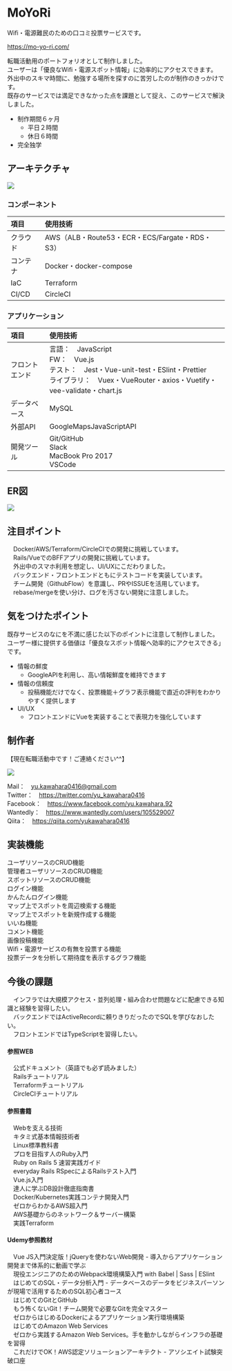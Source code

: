 # MoYoRi
Wifi・電源難民のための口コミ投票サービスです。  
  
https://mo-yo-ri.com/  
  
転職活動用のポートフォリオとして制作しました。  
ユーザーは「優良なWifi・電源スポット情報」に効率的にアクセスできます。  
外出中のスキマ時間に、勉強する場所を探すのに苦労したのが制作のきっかけです。  
既存のサービスでは満足できなかった点を課題として捉え、このサービスで解決しました。  
  
- 制作期間６ヶ月  
  - 平日２時間  
  - 休日６時間  
- 完全独学  
  
## アーキテクチャ
<img src="https://i.gyazo.com/0112d3fb29f7f8a777a155b39f6c0f0f.png">  
  
### コンポーネント
| 項目 | 使用技術 |
| :--- | :--- |
| クラウド | AWS（ALB・Route53・ECR・ECS/Fargate・RDS・S3） |
| コンテナ | Docker・docker-compose |
| IaC | Terraform |
| CI/CD | CircleCI |
  
### アプリケーション
| 項目 | 使用技術 |
| :--- | :--- |
| フロントエンド | 言語：　JavaScript <br> FW：　Vue.js <br> テスト：　Jest・Vue-unit-test・ESlint・Prettier <br> ライブラリ：　Vuex・VueRouter・axios・Vuetify・vee-validate・chart.js |
| データベース | MySQL |
| 外部API | GoogleMapsJavaScriptAPI |
| 開発ツール | Git/GitHub <br> Slack <br> MacBook Pro 2017 <br> VSCode |
  
## ER図
<img src="https://gyazo.com/107547d8a69fa7abdcf8b6fd54953eb8.png">  
  
## 注目ポイント
　Docker/AWS/Terraform/CircleCIでの開発に挑戦しています。  
　Rails/VueでのBFFアプリの開発に挑戦しています。  
　外出中のスマホ利用を想定し、UI/UXにこだわりました。  
　バックエンド・フロントエンドともにテストコードを実装しています。  
　チーム開発（GithubFlow）を意識し、PRやISSUEを活用しています。  
　rebase/mergeを使い分け、ログを汚さない開発に注意しました。  
  
## 気をつけたポイント
既存サービスのなにを不満に感じた以下のポイントに注意して制作しました。  
ユーザー様に提供する価値は「優良なスポット情報へ効率的にアクセスできる」です。  
- 情報の鮮度  
  - GoogleAPIを利用し、高い情報鮮度を維持できます  
- 情報の信頼度  
  - 投稿機能だけでなく、投票機能＋グラフ表示機能で直近の評判をわかりやすく提供します  
- UI/UX  
  - フロントエンドにVueを実装することで表現力を強化しています  
  
## 制作者
【現在転職活動中です！ご連絡ください^^】  
  
<img src="https://i.gyazo.com/1bade548e2ca4afc980e620306f0b2c1.png">
  
Mail：　yu.kawahara0416@gmail.com  
Twitter：　https://twitter.com/yu_kawahara0416  
Facebook：　https://www.facebook.com/yu.kawahara.92  
Wantedly：　https://www.wantedly.com/users/105529007  
Qiita：　https://qiita.com/yukawahara0416  
  
## 実装機能
ユーザリソースのCRUD機能  
管理者ユーザリソースのCRUD機能  
スポットリソースのCRUD機能  
ログイン機能  
かんたんログイン機能  
マップ上でスポットを周辺検索する機能  
マップ上でスポットを新規作成する機能  
いいね機能  
コメント機能  
画像投稿機能  
Wifi・電源サービスの有無を投票する機能  
投票データを分析して期待度を表示するグラフ機能  
  
## 今後の課題
　インフラでは大規模アクセス・並列処理・組み合わせ問題などに配慮できる知識と経験を習得したい。  
　バックエンドではActiveRecordに頼りきりだったのでSQLを学びなおしたい。  
　フロントエンドではTypeScriptを習得したい。  
  
#### 参照WEB
　公式ドキュメント（英語でも必ず読みました）  
　Railsチュートリアル  
　Terraformチュートリアル  
　CircleCIチュートリアル  
  
#### 参照書籍
　Webを支える技術  
　キタミ式基本情報技術者  
　Linux標準教科書  
　プロを目指す人のRuby入門  
　Ruby on Rails 5 速習実践ガイド  
　everyday Rails RSpecによるRailsテスト入門  
　Vue.js入門  
　達人に学ぶDB設計徹底指南書  
　Docker/Kubernetes実践コンテナ開発入門  
　ゼロからわかるAWS超入門  
　AWS基礎からのネットワーク＆サーバー構築  
　実践Terraform  
  
#### Udemy参照教材
　Vue JS入門決定版！jQueryを使わないWeb開発 - 導入からアプリケーション開発まで体系的に動画で学ぶ  
　現役エンジニアのためのWebpack環境構築入門 with Babel | Sass | ESlint  
　はじめてのSQL・データ分析入門 - データベースのデータをビジネスパーソンが現場で活用するためのSQL初心者コース  
　はじめてのGitとGitHub  
　もう怖くないGit！チーム開発で必要なGitを完全マスター  
　ゼロからはじめるDockerによるアプリケーション実行環境構築  
　はじめてのAmazon Web Services  
　ゼロから実践するAmazon Web Services。手を動かしながらインフラの基礎を習得  
　これだけでOK！AWS認定ソリューションアーキテクト - アソシエイト試験突破口座  
